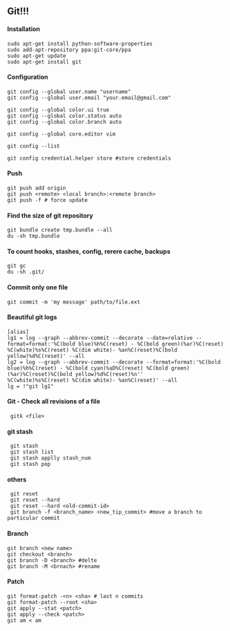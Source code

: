 ## Git!!! ##

#### Installation

    sudo apt-get install python-software-properties
    sudo add-apt-repository ppa:git-core/ppa
    sudo apt-get update
    sudo apt-get install git


#### Configuration

    git config --global user.name "username"
    git config --global user.email "your.email@gmail.com"

    git config --global color.ui true
    git config --global color.status auto
    git config --global color.branch auto

    git config --global core.editor vim

    git config --list

    git config credential.helper store #store credentials


#### Push

    git push add origin
    git push <remote> <local branch>:<remote branch>
    git push -f # force update


#### Find the size of git repository

    git bundle create tmp.bundle --all
    du -sh tmp.bundle


#### To count hooks, stashes, config, rerere cache, backups 
    git gc
    du -sh .git/


#### Commit only one file
    git commit -m 'my message' path/to/file.ext


#### Beautiful git logs
    [alias]
    lg1 = log --graph --abbrev-commit --decorate --date=relative --format=format:'%C(bold blue)%h%C(reset) - %C(bold green)(%ar)%C(reset) %C(white)%s%C(reset) %C(dim white)- %an%C(reset)%C(bold yellow)%d%C(reset)' --all
    lg2 = log --graph --abbrev-commit --decorate --format=format:'%C(bold blue)%h%C(reset) - %C(bold cyan)%aD%C(reset) %C(bold green)(%ar)%C(reset)%C(bold yellow)%d%C(reset)%n''          %C(white)%s%C(reset) %C(dim white)- %an%C(reset)' --all
    lg = !"git lg1"


#### Git - Check all revisions of a file

     gitk <file>


#### git stash

     git stash
     git stash list
     git stash applly stash_num
     git stash pop


#### others

     git reset
     git reset --hard
     git reset --hard <old-commit-id>
     git branch -f <branch_name> <new_tip_commit> #move a branch to particular commit


#### Branch

    git branch <new name>
    git checkout <branch>
    git branch -D <branch> #delte
    git branch -M <brnach> #rename

#### Patch

    git format-patch -<n> <sha> # last n commits 
    git format-patch --root <sha>
    git apply --stat <patch>
    git apply --check <patch>
    git am < am
